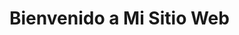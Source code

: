 <!DOCTYPE html>
<html lang="es">
   <head>
       <meta charset="UTF-8" />
       <meta name="viewport" content="width=device-width, initial-scale=1.0" />
       <title>Mi Sitio Web</title>
   </head>
   <body>
       <h1>Bienvenido a Mi Sitio Web</h1>
   </body>
</html>
